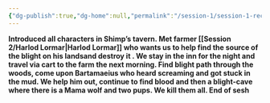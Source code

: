 ```yaml
---
{"dg-publish":true,"dg-home":null,"permalink":"/session-1/session-1-recap/","dgPassFrontmatter":true}
---
```


**Introduced all characters in Shimp’s tavern. Met farmer [[Session 2/Harlod Lormar\|Harlod Lormar]] who wants us to help find the source of the blight on his landsand destroy it . We stay in the inn for the night and travel via cart to the farm the next morning. Find blight path through the woods, come upon Bartamaeius who heard screaming and got stuck in the mud. We help him out, continue to find blood and then a blight-cave where there is a Mama wolf and two pups. We kill them all. End of sesh**
